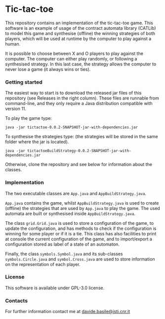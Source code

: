 # Tic-tac-toe

This repository contains an implementation of the tic-tac-toe game.
This software is an example of usage of the contract automata library (CATLib) to model this game and 
synthesise (offline) the winning strategies of both players, which will be used at runtime by the 
computer to play against a human.

It is possible to choose between X and O players to play against the computer. 
The computer can either play randomly, or following a synthesised strategy. 
In this last case, the strategy allows the computer to never lose a game (it always wins or ties).

### Getting started

The easiest way to start is to download the released jar files of this repository (see Releases in the right column). 
These files are runnable from command-line, and  they only require a Java distribution compatible with version 11.

To play the game type:
```console
java -jar tictactoe-0.0.2-SNAPSHOT-jar-with-dependencies.jar
```

To synthesise the strategies type: (the strategies will be stored in the same folder where the jar is located).
```console
java -jar tictactoeBuildStrategy-0.0.2-SNAPSHOT-jar-with-dependencies.jar
```

Otherwise, clone the repository and see below for information about the classes.

### Implementation

The two executable classes are `App.java` and `AppBuildStrategy.java`.

`App.java` contains the game, whilst  `AppBuildStrategy.java` is used to create (offline) the strategies that 
are used by `App.java` to play the game. The used automata are built or synthesised inside `AppBuildStrategy.java`.

The class `grid.Grid.java` is used to store a configuration of the game, to update the configuration, and 
has methods to check if the configuration is winning for some player or if it is a tie. 
This class has also facilities to print at console the current configuration of the game, and to import/export 
a configuration stored as label of a state of an automaton.

Finally, the class `symbols.Symbol.java` and its sub-classes `symbols.Circle.java` and `symbol.Cross.java` are used to store 
information on the representation of each player.


### License

This software is available under GPL-3.0 license.


### Contacts

For further information contact me at davide.basile@isti.cnr.it
